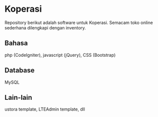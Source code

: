 # Koperasi

Repository berikut adalah software untuk Koperasi.
Semacam toko online sederhana dilengkapi dengan inventory.
## Bahasa
php (CodeIgniter), javascript (jQuery), CSS (Bootstrap)

## Database
MySQL

## Lain-lain
ustora template, LTEAdmin template, dll
